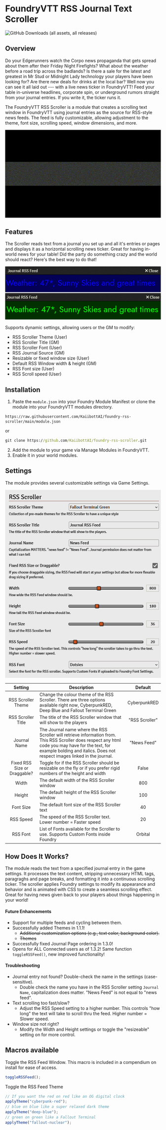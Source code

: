 # FoundryVTT RSS Journal Text Scroller
![GitHub Downloads (all assets, all releases)](https://img.shields.io/github/downloads/kaiibottai/foundry-rss-scroller/total)

## Overview

Do your Edgerunners watch the Corpo news propaganda that gets spread about them after their Friday Night Firefights? What about the weather before a road trip across the badlands? Is there a sale for the latest and greatest in Mr Stud or Midnight Lady technology your players have been looking for? Are there new deals for drinks at the local bar? Well now you can see it all laid out --- with a live news ticker in FoundryVTT! Feed your table in-universe headlines, corporate spin, or underground rumors straight from your journal entries. If you write it, the ticker runs it. 

The FoundryVTT RSS Scroller is a module that creates a scrolling text window in FoundryVTT using journal entries as the source for RSS-style news feeds. The feed is fully customizable, allowing adjustment to the theme, font size, scrolling speed, window dimensions, and more.

![](example-images/rss-scroller-in-action2.gif)

## Features

The Scroller reads text from a journal you set up and all it's entries or pages and displays it as a horizontal scrolling news ticker. Great for having in-world news for your table! Did the party do something crazy and the world should react? Here's the best way to do that!

![](example-images/rss-scroller-blue.png)
![](example-images/rss-scroller-green.png)

Supports dynamic settings, allowing users or the GM to modify:

- RSS Scroller Theme (User)
- RSS Scroller Title (GM)
- RSS Scroller Font (User)
- RSS Journal Source (GM)
- Resizable or fixed window size (User)
- Default RSS Window width & height (GM)
- RSS Font size (User)
- RSS Scroll speed (User)

## Installation

1. Paste the `module.json` into your Foundry Module Manifest or clone the module into your FoundryVTT modules directory.

```
https://raw.githubusercontent.com/KaiibottAI/foundry-rss-scroller/main/module.json
```

or

```cmd
git clone https://github.com/KaiibottAI/foundry-rss-scroller.git
```

2. Add the module to your game via Manage Modules in FoundryVTT.
3. Enable it in your world modules.

## Settings


The module provides several customizable settings via Game Settings.

![](example-images/rss-scroller-settings.png)

| Setting | Description | Default |
| :-: | - | :-: |
| RSS Scroller Theme | Change the colour theme of the RSS Scroller. There are three options available right now, CyberpunkRED, Deep Blue and Fallout Terminal Green | CyberpunkRED | 
| RSS Scroller Title | The title of the RSS Scroller window that will show to the players | "RSS Scroller" | 
| Journal Name | The Journal name where the RSS Scroller will retrieve information from. This RSS Scroller does respect any html code you may have for the text, for example bolding and italics. Does not respect images linked in the journal.| "News Feed" |
| Fixed RSS Size or Draggable? | Toggle for if the RSS Scroller should be resizable on the fly or if you prefer rigid numbers of the height and width | False |
| Width | The default width of the RSS Scroller window | 800 |
| Height | The default height of the RSS Scroller window | 100 |
| Font Size | The default font size of the RSS Scroller text | 40 |
| RSS Speed | The speed of the RSS Scroller text. Lower number = Faster speed | 20 |
| RSS Font | List of Fonts available for the Scroller to use. Supports Custom Fonts inside Foundry | Orbital |

## How Does It Works?

The module reads the text from a specified journal entry in the game settings. It processes the text content, stripping unnecessary HTML tags, paragraghs and page breaks, and formatting it into a continuous scrolling ticker. The scroller applies Foundry settings to modify its appearance and behavior and is animated with CSS to create a seamless scrolling effect. Great for having news given back to your players about things happening in your world!

#### Future Enhancements

- Support for multiple feeds and cycling between them.
- Successfully added Themes in 1.1.1! 
    - ~~Additional customization options (e.g., text color, background color).~~
    - ~~Themes~~
- Successfully fixed Journal Page ordering in 1.3.0!
- Opens for ALL Connected users as of 1.3.2! Same function `toggleRSSFeed()`, new improved functionality!

#### Troubleshooting

- Journal entry not found? Double-check the name in the settings (case-sensitive).
    - Double check the name you have in the RSS Scroller setting `Journal Name`, capitalization does matter. "News Feed" is not equal to "news feed".
- Text scrolling too fast/slow?
    -  Adjust the RSS Speed setting to a higher number. This controls "how long" the text will take to scroll thru the feed. Higher number = Slower speed.
- Window size not right?
    -  Modify the Width and Height settings or toggle the "resizeable" setting on for more control.

## Macros available

Toggle the RSS Feed Window. This macro is included in a compendium on install for ease of access.
```javascript
toggleRSSFeed();
```

Toggle the RSS Feed Theme
```javascript
// If you want the red on red like an OG digital clock
applyTheme("cyberpunk-red");
// blue on blue like a super relaxed dark theme
applyTheme("deep-blue");
// green on green like a Fallout Terminal
applyTheme("fallout-nuclear");
```
